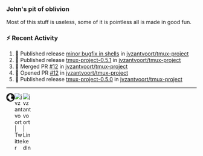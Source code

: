 ### John's pit of oblivion

Most of this stuff is useless, some of it is pointless all is made in good fun.

### :zap: Recent Activity

<!--START_SECTION:activity-->
1. 🚀 Published release [minor bugfix in shells](https://github.com/jvzantvoort/tmux-project/releases/tag/tmux-project-0.5.2) in [jvzantvoort/tmux-project](https://github.com/jvzantvoort/tmux-project)
2. 🚀 Published release [tmux-project-0.5.1](https://github.com/jvzantvoort/tmux-project/releases/tag/tmux-project-0.5.1) in [jvzantvoort/tmux-project](https://github.com/jvzantvoort/tmux-project)
3. 🎉 Merged PR [#12](https://github.com/jvzantvoort/tmux-project/pull/12) in [jvzantvoort/tmux-project](https://github.com/jvzantvoort/tmux-project)
4. 💪 Opened PR [#12](https://github.com/jvzantvoort/tmux-project/pull/12) in [jvzantvoort/tmux-project](https://github.com/jvzantvoort/tmux-project)
5. 🚀 Published release [tmux-project-0.5.0](https://github.com/jvzantvoort/tmux-project/releases/tag/tmux-project-0.5.0) in [jvzantvoort/tmux-project](https://github.com/jvzantvoort/tmux-project)
<!--END_SECTION:activity-->

---

[<img align="left" alt="jvzantvoort.org" width="22px" src="https://raw.githubusercontent.com/iconic/open-iconic/master/svg/globe.svg" />][website]
[<img align="left" alt="jvzantvoort | Twitter" width="22px" src="https://cdn.jsdelivr.net/npm/simple-icons@v3/icons/twitter.svg" />][twitter]
[<img align="left" alt="jvzantvoort | LinkedIn" width="22px" src="https://cdn.jsdelivr.net/npm/simple-icons@v3/icons/linkedin.svg" />][linkedin]


[website]: https://vanzantvoort.org/
[twitter]: https://twitter.com/jvanzantvoort
[linkedin]: https://www.linkedin.com/in/johnvanzantvoort/
